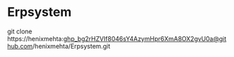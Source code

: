 # Erpsystem

git clone https://henixmehta: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@github.com/henixmehta/Erpsystem.git